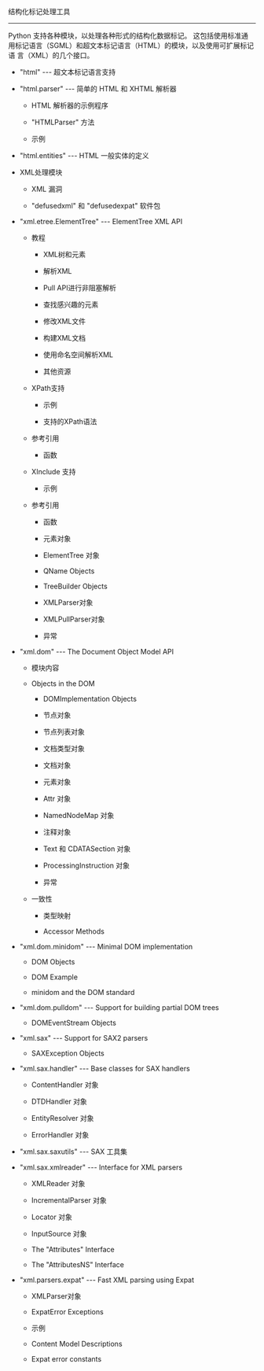 结构化标记处理工具
******************

Python 支持各种模块，以处理各种形式的结构化数据标记。 这包括使用标准通
用标记语言（SGML）和超文本标记语言（HTML）的模块，以及使用可扩展标记语
言（XML）的几个接口。

* "html" --- 超文本标记语言支持

* "html.parser" --- 简单的 HTML 和 XHTML 解析器

  * HTML 解析器的示例程序

  * "HTMLParser" 方法

  * 示例

* "html.entities" --- HTML 一般实体的定义

* XML处理模块

  * XML 漏洞

  * "defusedxml" 和 "defusedexpat" 软件包

* "xml.etree.ElementTree" ---  ElementTree XML API

  * 教程

    * XML树和元素

    * 解析XML

    * Pull API进行非阻塞解析

    * 查找感兴趣的元素

    * 修改XML文件

    * 构建XML文档

    * 使用命名空间解析XML

    * 其他资源

  * XPath支持

    * 示例

    * 支持的XPath语法

  * 参考引用

    * 函数

  * XInclude 支持

    * 示例

  * 参考引用

    * 函数

    * 元素对象

    * ElementTree 对象

    * QName Objects

    * TreeBuilder Objects

    * XMLParser对象

    * XMLPullParser对象

    * 异常

* "xml.dom" --- The Document Object Model API

  * 模块内容

  * Objects in the DOM

    * DOMImplementation Objects

    * 节点对象

    * 节点列表对象

    * 文档类型对象

    * 文档对象

    * 元素对象

    * Attr 对象

    * NamedNodeMap 对象

    * 注释对象

    * Text 和 CDATASection 对象

    * ProcessingInstruction 对象

    * 异常

  * 一致性

    * 类型映射

    * Accessor Methods

* "xml.dom.minidom" --- Minimal DOM implementation

  * DOM Objects

  * DOM Example

  * minidom and the DOM standard

* "xml.dom.pulldom" --- Support for building partial DOM trees

  * DOMEventStream Objects

* "xml.sax" --- Support for SAX2 parsers

  * SAXException Objects

* "xml.sax.handler" --- Base classes for SAX handlers

  * ContentHandler 对象

  * DTDHandler 对象

  * EntityResolver 对象

  * ErrorHandler 对象

* "xml.sax.saxutils" --- SAX 工具集

* "xml.sax.xmlreader" --- Interface for XML parsers

  * XMLReader 对象

  * IncrementalParser 对象

  * Locator 对象

  * InputSource 对象

  * The "Attributes" Interface

  * The "AttributesNS" Interface

* "xml.parsers.expat" --- Fast XML parsing using Expat

  * XMLParser对象

  * ExpatError Exceptions

  * 示例

  * Content Model Descriptions

  * Expat error constants
